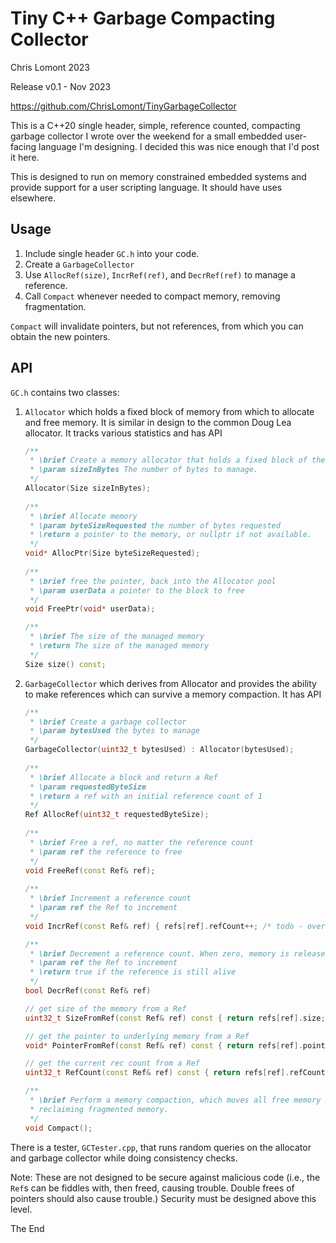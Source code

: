 # Tiny C++ Garbage Compacting Collector

Chris Lomont 2023

Release v0.1 - Nov 2023

https://github.com/ChrisLomont/TinyGarbageCollector


This is a C++20 single header, simple, reference counted, compacting garbage collector I wrote over the weekend for a small embedded user-facing language I'm designing. I decided this was nice enough that I'd post it here.

This is designed to run on memory constrained embedded systems and provide support for a user scripting language. It should have uses elsewhere.

## Usage

1. Include single header `GC.h` into your code.
2. Create a `GarbageCollector`
3. Use `AllocRef(size)`, `IncrRef(ref)`, and `DecrRef(ref)` to manage a reference.
4. Call `Compact` whenever needed to compact memory, removing fragmentation.

`Compact` will invalidate pointers, but not references, from which you can obtain the new pointers.

## API



`GC.h` contains two classes: 

1) `Allocator`  which holds a fixed block of memory from which to allocate and free memory. It is similar in design to the common Doug Lea allocator. It tracks various statistics and has API 

   ```c++
   /**
    * \brief Create a memory allocator that holds a fixed block of the requested size
    * \param sizeInBytes The number of bytes to manage.
    */
   Allocator(Size sizeInBytes);
       
   /**
    * \brief Allocate memory
    * \param byteSizeRequested the number of bytes requested
    * \return a pointer to the memory, or nullptr if not available.
    */
   void* AllocPtr(Size byteSizeRequested);
       
   /**
    * \brief free the pointer, back into the Allocator pool
    * \param userData a pointer to the block to free
    */
   void FreePtr(void* userData);
   
   /**
    * \brief The size of the managed memory
    * \return The size of the managed memory
    */
   Size size() const;
   ```

2) `GarbageCollector` which derives from Allocator and provides the ability to make references which can survive a memory compaction. It has API

   ```c++
   /**
    * \brief Create a garbage collector
    * \param bytesUsed the bytes to manage
    */
   GarbageCollector(uint32_t bytesUsed) : Allocator(bytesUsed);
       
   /**
    * \brief Allocate a block and return a Ref
    * \param requestedByteSize 
    * \return a ref with an initial reference count of 1
    */
   Ref AllocRef(uint32_t requestedByteSize);
               
   /**
    * \brief Free a ref, no matter the reference count
    * \param ref the reference to free
    */
   void FreeRef(const Ref& ref);
               
   /**
    * \brief Increment a reference count
    * \param ref the Ref to increment
    */
   void IncrRef(const Ref& ref) { refs[ref].refCount++; /* todo - overflow ? */ }
   
   /**
    * \brief Decrement a reference count. When zero, memory is released
    * \param ref the Ref to increment
    * \return true if the reference is still alive
    */
   bool DecrRef(const Ref& ref)
   
   // get size of the memory from a Ref
   uint32_t SizeFromRef(const Ref& ref) const { return refs[ref].size; }
   
   // get the pointer to underlying memory from a Ref
   void* PointerFromRef(const Ref& ref) const { return refs[ref].pointer; }
   
   // get the current rec count from a Ref
   uint32_t RefCount(const Ref& ref) const { return refs[ref].refCount; }
   
   /**
    * \brief Perform a memory compaction, which moves all free memory blocks together,
    * reclaiming fragmented memory.
    */
   void Compact();
   
   ```

There is a tester, `GCTester.cpp`, that runs random queries on the allocator and garbage collector while doing consistency checks.



Note: These are not designed to be secure against malicious code (i.e., the `Ref`s can be fiddles with, then freed, causing trouble. Double frees of pointers should also cause trouble.) Security must be designed above this level.



The End

